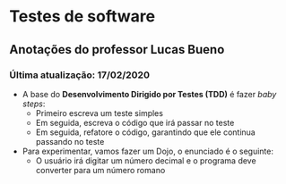 # Testes de software

## Anotações do professor Lucas Bueno

### Última atualização: 17/02/2020

- A base do **Desenvolvimento Dirigido por Testes (TDD)** é fazer *baby steps*:
    - Primeiro escreva um teste simples
    - Em seguida, escreva o código que irá passar no teste
    - Em seguida, refatore o código, garantindo que ele continua passando no teste
- Para experimentar, vamos fazer um Dojo, o enunciado é o seguinte:
    - O usuário irá digitar um número decimal e o programa deve converter para um número romano
